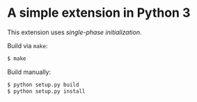 # A simple extension in Python 3

This extension uses *single-phase initialization*.

Build via `make`:

```sh
$ make
```

Build manually:

```sh
$ python setup.py build
$ python setup.py install
```
